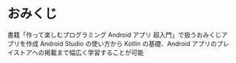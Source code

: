 # おみくじ

書籍「作って楽しむプログラミング Android アプリ 超入門」で扱うおみくじアプリを作成
Android Studio の使い方から Kotlin の基礎、Android アプリのプレイストアへの掲載まで幅広く学習することが可能
